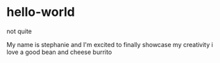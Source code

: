 # hello-world
not quite

My name is stephanie and I'm excited to finally showcase my creativity
i love a good bean and cheese burrito
